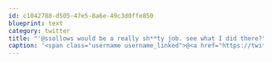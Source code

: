 ```yaml
---
id: c1042788-d505-47e5-8a6e-49c3d0ffe850
blueprint: text
category: twitter
title: "'@ssollows would be a really sh**ty job. see what I did there?"
caption: '<span class="username username_linked">@<a href="https://twitter.com/ssollows" title="Scott Sollows">ssollows</a></span> would be a really sh**ty job. see what I did there?'
---
```

